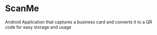 # ScanMe
Android Application that captures a business card and converts it to a QR code for easy storage and usage
